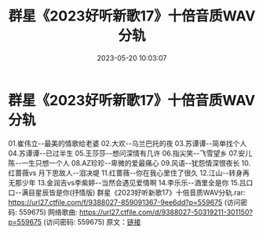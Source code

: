 ﻿---
title: 群星《2023好听新歌17》十倍音质WAV分轨
date: 2023-05-20 10:03:07
categories: WAV车载音乐、镜像
tags: 华语中文
---
# 群星《2023好听新歌17》十倍音质WAV分轨

01.崔伟立--最美的情歌给老婆
02.大欢--乌兰巴托的夜
03.苏谭谭--简单找个人
04.苏谭谭--已过半生
05.王莎莎--想问深情有几许
06.指尖笑--飞雪望乡
07.安儿陈--一生只想一个人
08.AZ珍珍--卑微的爱最痛心
09.风语--犹怨情深恨夜长
10.红蔷薇vs 月下思故人--泪决堤
11.红蔷薇--你在我心里住了很久
12.江山--转身再无那少年
13.金润吉vs李紫婷--当然会遇见爱情啊
14.李乐乐--酒里全是你
15.吕口口--满目星辰皆是你(抒情版)
群星《2023好听新歌17》十倍音质WAV分轨.rar: https://url27.ctfile.com/f/9388027-859091367-9ee6dd?p=559675
(访问密码: 559675)
网络歌曲: https://url27.ctfile.com/d/9388027-50319211-301150?p=559675
(访问密码: 559675)
原文：[链接](https://blog.sina.com.cn/s/blog_1647c7e76010311yf.html)